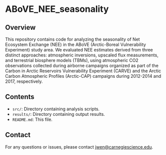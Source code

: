 # ABoVE_NEE_seasonality

## Overview

This repository contains code for analyzing the seasonality of Net Ecosystem Exchange (NEE) in the ABoVE (Arctic-Boreal Vulnerability Experiment) study area. We evaluated NEE estimates derived from three distinct approaches: atmospheric inversions, upscaled flux measurements, and terrestrial biosphere models (TBMs), using atmospheric CO2 observations collected during airborne campaigns organized as part of the Carbon in Arctic Reservoirs Vulnerability Experiment (CARVE) and the Arctic Carbon Atmospheric Profiles (Arctic-CAP) campaigns during 2012-2014 and 2017, respectively.

## Contents

- `src/`: Directory containing analysis scripts.
- `results/`: Directory containing output results.
- `README.md`: This file.


## Contact

For any questions or issues, please contact jwen@carnegiescience.edu.